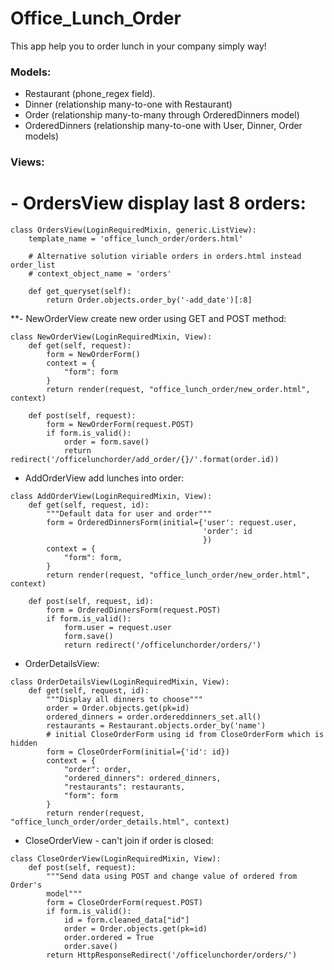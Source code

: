 # Office_Lunch_Order
This app help you to order lunch in your company simply way!

### Models:
- Restaurant (phone_regex field).
- Dinner (relationship many-to-one with Restaurant)
- Order (relationship many-to-many through OrderedDinners model)
- OrderedDinners (relationship many-to-one with User, Dinner, Order models)

### Views:

**- OrdersView display last 8 orders:**
=======================================
```
class OrdersView(LoginRequiredMixin, generic.ListView):
    template_name = 'office_lunch_order/orders.html'

    # Alternative solution viriable orders in orders.html instead order_list
    # context_object_name = 'orders'

    def get_queryset(self):
        return Order.objects.order_by('-add_date')[:8]
```

**- NewOrderView create new order using GET and POST method:

```
class NewOrderView(LoginRequiredMixin, View):
    def get(self, request):
        form = NewOrderForm()
        context = {
            "form": form
        }
        return render(request, "office_lunch_order/new_order.html", context)

    def post(self, request):
        form = NewOrderForm(request.POST)
        if form.is_valid():
            order = form.save()
            return redirect('/officelunchorder/add_order/{}/'.format(order.id))
```

- AddOrderView add lunches into order:

```
class AddOrderView(LoginRequiredMixin, View):
    def get(self, request, id):
        """Default data for user and order"""
        form = OrderedDinnersForm(initial={'user': request.user,
                                           'order': id
                                           })
        context = {
            "form": form,
        }
        return render(request, "office_lunch_order/new_order.html", context)

    def post(self, request, id):
        form = OrderedDinnersForm(request.POST)
        if form.is_valid():
            form.user = request.user
            form.save()
            return redirect('/officelunchorder/orders/')
```

- OrderDetailsView:

```
class OrderDetailsView(LoginRequiredMixin, View):
    def get(self, request, id):
        """Display all dinners to choose"""
        order = Order.objects.get(pk=id)
        ordered_dinners = order.ordereddinners_set.all()
        restaurants = Restaurant.objects.order_by('name')
        # initial CloseOrderForm using id from CloseOrderForm which is hidden
        form = CloseOrderForm(initial={'id': id})
        context = {
            "order": order,
            "ordered_dinners": ordered_dinners,
            "restaurants": restaurants,
            "form": form
        }
        return render(request, "office_lunch_order/order_details.html", context)
```

- CloseOrderView - can't join if order is closed:

```
class CloseOrderView(LoginRequiredMixin, View):
    def post(self, request):
        """Send data using POST and change value of ordered from Order's
        model"""
        form = CloseOrderForm(request.POST)
        if form.is_valid():
            id = form.cleaned_data["id"]
            order = Order.objects.get(pk=id)
            order.ordered = True
            order.save()
        return HttpResponseRedirect('/officelunchorder/orders/')
```


